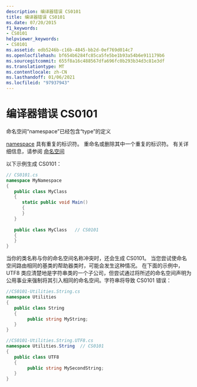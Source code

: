 ```yaml
---
description: 编译器错误 CS0101
title: 编译器错误 CS0101
ms.date: 07/20/2015
f1_keywords:
- CS0101
helpviewer_keywords:
- CS0101
ms.assetid: edb5246b-c16b-4845-bb2d-0ef769d014c7
ms.openlocfilehash: bf654b6284fc85ca5fe5be1b93a54b6e911179b6
ms.sourcegitcommit: 655f8a16c488567dfa696fc0b293b34d3c81e3df
ms.translationtype: MT
ms.contentlocale: zh-CN
ms.lasthandoff: 01/06/2021
ms.locfileid: "97937943"
---
```

# <a name="compiler-error-cs0101"></a>编译器错误 CS0101

命名空间“namespace”已经包含“type”的定义  
  
 [namespace](../language-reference/keywords/namespace.md) 具有重复的标识符。 重命名或删除其中一个重复的标识符。 有关详细信息，请参阅 [命名空间](../programming-guide/namespaces/index.md)  
  
 以下示例生成 CS0101：  
  
```csharp  
// CS0101.cs  
namespace MyNamespace  
{  
   public class MyClass  
   {  
      static public void Main()  
      {  
      }  
   }  
  
   public class MyClass   // CS0101  
   {  
   }  
}  
```

当你的类名称与你的命名空间名称冲突时，还会生成 CS0101。  当您尝试使命名空间路由相同的基类的帮助器类时，可能会发生这种情况。  在下面的示例中，UTF8 类应清楚地是字符串类的一个子公司，但尝试通过将所述的命名空间声明为公用事业来强制将其引入相同的命名空间。字符串将导致 CS0101 错误：

```csharp
//CS0101-Utilities.String.cs
namespace Utilities
{  
   public class String
   {  
        public string MyString;
   }  
}

//CS0101-Utilities.String.UTF8.cs
namespace Utilities.String  // CS0101  
{  
   public class UTF8
   {  
        public string MySecondString;
   }  
}  
```
